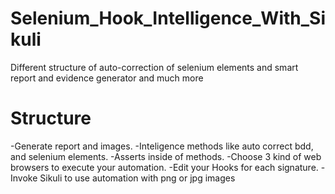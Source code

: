 # Selenium_Hook_Intelligence_With_Sikuli
Different structure of auto-correction of selenium elements and smart report and evidence generator and much more

# Structure
-Generate report and images.
-Inteligence methods like auto correct bdd, and selenium elements.
-Asserts inside of methods.
-Choose 3 kind of web browsers to execute your automation.
-Edit your Hooks for each signature.
-Invoke Sikuli to use automation with png or jpg images
